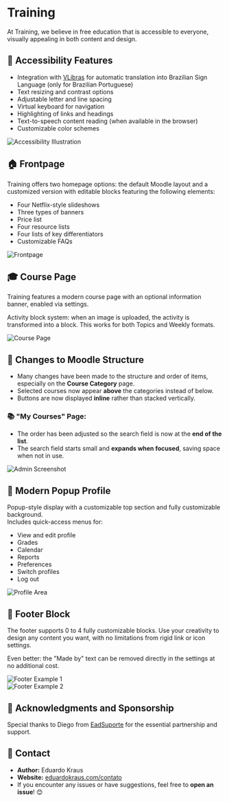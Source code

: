 # Training

At Training, we believe in free education that is accessible to everyone, visually appealing in both content and design.

## 🔧 Accessibility Features

- Integration with [VLibras](https://www.gov.br/governodigital/pt-br/acessibilidade-e-usuario/vlibras) for automatic translation into Brazilian Sign Language (only for Brazilian Portuguese)
- Text resizing and contrast options
- Adjustable letter and line spacing
- Virtual keyboard for navigation
- Highlighting of links and headings
- Text-to-speech content reading (when available in the browser)
- Customizable color schemes

![Accessibility Illustration](https://eduardokraus.com/logos/theme_eadflix/acessibilidade.png)

## 🏠 Frontpage

Training offers two homepage options: the default Moodle layout and a customized version with editable blocks featuring the following elements:

- Four Netflix-style slideshows
- Three types of banners
- Price list
- Four resource lists
- Four lists of key differentiators
- Customizable FAQs

![Frontpage](https://eduardokraus.com/logos/theme_eadflix/frontpage.png)

## 🎓 Course Page

Training features a modern course page with an optional information banner, enabled via settings.

Activity block system: when an image is uploaded, the activity is transformed into a block. This works for both Topics and Weekly formats.

![Course Page](https://eduardokraus.com/logos/theme_eadtraining/curso.png)

## 🧱 Changes to Moodle Structure

- Many changes have been made to the structure and order of items, especially on the **Course Category** page.
- Selected courses now appear **above** the categories instead of below.
- Buttons are now displayed **inline** rather than stacked vertically.

### 📚 "My Courses" Page:

- The order has been adjusted so the search field is now at the **end of the list**.
- The search field starts small and **expands when focused**, saving space when not in use.

![Admin Screenshot](https://eduardokraus.com/logos/theme_eadtraining/admin.png)

## 👤 Modern Popup Profile

Popup-style display with a customizable top section and fully customizable background.  
Includes quick-access menus for:

- View and edit profile
- Grades
- Calendar
- Reports
- Preferences
- Switch profiles
- Log out

![Profile Area](https://eduardokraus.com/logos/theme_eadtraining/perfil.png)

## 🔻 Footer Block

The footer supports 0 to 4 fully customizable blocks. Use your creativity to design any content you want, with no limitations from rigid link or icon settings.

Even better: the "Made by" text can be removed directly in the settings at no additional cost.

![Footer Example 1](https://eduardokraus.com/logos/theme_eadtraining/rodape-1.png)  
![Footer Example 2](https://eduardokraus.com/logos/theme_eadtraining/rodape-2.png)

## 🙏 Acknowledgments and Sponsorship

Special thanks to Diego from [EadSuporte](https://www.eadsuporte.com.br/) for the essential partnership and support.

## 📧 Contact

- **Author:** Eduardo Kraus
- **Website:** [eduardokraus.com/contato](https://eduardokraus.com/contato)
- If you encounter any issues or have suggestions, feel free to **open an issue**! 😊

